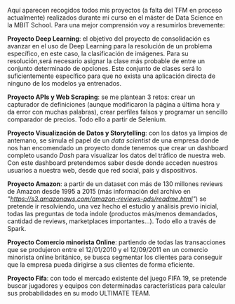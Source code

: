 Aquí aparecen recogidos todos mis proyectos (a falta del TFM en proceso actualmente) realizados durante mi curso en el máster de Data Science en la MBIT School. Para una mejor comprensión voy a resumirlos brevemente:

**Proyecto Deep Learning**: el objetivo del proyecto de consolidación es avanzar en el uso de Deep Learning para la resolución de un problema específico, en este caso, la clasificación de imágenes. Para su resolución,será necesario asignar la clase más probable de entre un conjunto determinado de opciones. Este conjunto de clases será lo suficientemente específico para que no exista una aplicación directa de ninguno de los modelos ya entrenados.

**Proyecto APIs y Web Scraping**: se me plantean 3 retos: crear un capturador de definiciones (aunque modificaron la página a última hora y da error con muchas palabras), crear perfiles falsos y programar un sencillo comparador de precios. Todo ello a partir de Selenium.

**Proyecto Visualización de Datos y Storytelling**: con los datos ya limpios de antemano, se simula el papel de un *data scientist* de una empresa donde nos han encomendado un proyecto donde tenemos que crear un dashboard completo usando *Dash* para visualizar los datos del tráfico de nuestra web. Con este dashboard pretendemos saber desde donde acceden nuestros usuarios a nuestra web, desde que red social, pais y dispositivos.

**Proyecto Amazon**: a partir de un dataset con más de 130 millones reviews de Amazon desde 1995 a 2015 (más información del archivo en _"https://s3.amazonaws.com/amazon-reviews-pds/readme.html"_) se pretende ir resolviendo, una vez hecho el estudio y análisis previo inicial, todas las preguntas de toda índole (productos más/menos demandados, cantidad de reviews, marketplaces importantes...). Todo ello a través de Spark.

**Proyecto Comercio minorista Online**: partiendo de todas las transacciones que se produjeron entre el 12/01/2010 y el 12/09/2011 en un comercio minorista online británico, se busca segmentar los clientes para conseguir que la empresa pueda dirigirse a sus clientes de forma eficiente.

**Proyecto Fifa**: con todo el mercado existente del juego FIFA 19, se pretende buscar jugadores y equipos con determinadas características para calcular sus probabilidades en su modo ULTIMATE TEAM.

